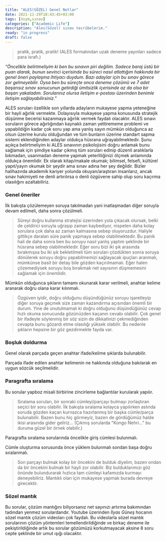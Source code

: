 ```yaml
---
title: "ALES(SÖZEL) Genel Notlar"
date: 2021-11-29T18:43:45+03:00
tags: [ösym,sınav]
categories: ["Academic Life"]
description: "Ales(Sözel) sınav tecrübelerim."
ready: "in progress"
draft: false
---
```


> pratik, pratik, pratik! (ALES formatından uzak deneme yayınları sadece para israfı.)

*"Öncelikle belirtmeliyim ki ben bu sınavın piri değilim. Sadece baraj üstü bir puan alarak, bunun sevinci içerisinde
bu süreci nasıl atlattığım hakkında bir genel öneri paylaşma ihtiyacı duydum. Bazı adaylar için bu sınav görece zor gelmeyebilir.
Oysa ben bu süreçte onca deneme çözümü ve 7 adet başarısız sınav sonucunun getirdiği ümitsizlik içerisinde az da olsa bir başarı yakaladım.
Sorularınız olursa iletişim e-postası üzerinden benimle iletişim sağlayabilirsiniz."*

ALES soruları özellikle son yıllarda adayların mukayese yapma yeteneğine bir hayli ağırlık vermekte.
Dolayısıyla mukayese yapma konusunda stratejik düşünme becerisi kazanmaya ağırlık vermek faydalı olacaktır.
ALES sınavı soruların görece ağırlığından kaynaklı zaman yettirememe problemi ve yapabildiğin kadar çok soru yap ama yanlış sayın mümkün olduğunca az olsun üzerine kurulu olduğundan ve tüm bunların üzerine standart sapma sistemi eklendiğinden adaylar oldukça hüsrana uğrayabilmektedir.
Şunu açıkça belirtmeliyim ki ALES sınavının psikolojisini doğru anlamak bunu sağlamak için <span class="mark">şimdiye kadar çıkmış tüm soruları</span> edinip düzenli aralıklarla bıkmadan, usanmadan deneme yapmak yeterliliğinizi ölçmek anlamında oldukça önemlidir.
Ek olarak kitap/makale okumak; bilimsel, felsefi, kültürel yapıt/yayın okumak bir şeydir ama sınav adına her şey değildir.
Bizler halihazırda akademik kariyer yolunda okuyan/araştıran insanlarız, ancak sınav hakimiyeti ne denli artırılırsa o denli özgüvene sahip olup soru kaçırma olasılığını azaltabiliriz.

### Genel öneriler
İlk bakışta çözülemeyen soruya takılmadan yani inatlaşmadan diğer soruyla devam edilmeli, daha sonra çözülmeli.
> Süreyi doğru kullanma stratejisi üzerinden yola çıkacak olursak, belki de çeldirici soruyla uğraşıp zaman kaybediyor, nispeten daha kolay sorulara çok daha az zaman kalmasına sebep oluyoruzdur. Haliyle gittikçe daralan süre panik yapmaya sebep olabilmektedir. Bu panik hali de daha sonra ben bu soruyu nasıl yanlış yaptım şeklinde bir hüsrana sebep olabilmektedir. Eğer soru bizi iki şık arasında bırakmışsa bu iki şık bekletilmeli tüm soruları çözdükten sonra soruya dönülerek soruyu doğru yapabilmemizi sağlayacak ipuçları aranmalı, mümkünse basit bir detay bile gözden kaçırılmamalı. Eğer halen çözemediysek soruyu boş bırakmak net sayısının düşmemesini sağlamak için önemlidir.

Mümkün olduğunca şıkların tamamı okunarak karar verilmeli, anahtar kelime aranarak doğru olana karar kılınmalı.
> Özgüven iyidir, doğru olduğunu düşündüğünüz soruyu işaretleyip diğer soruya geçmek size zaman kazandırma açısından
önemli bir durum. Yine de unutulmamalı ki doğru olduğunu düşündüğünüz cevap hızlı okuma sonucunda gözünüzden kaçanın
cevabı olabilir. Çok genel bir ifadeyle söylenmiş bir söz sizin de dikkatinizi çekmediğinden cevapta bunu gözardı etme
olasılığı yüksek olabilir. Bu nedenle şıkların hepsine bir göz gezdirmekte fayda var.

### Boşluk doldurma
Genel olarak parçada geçen anahtar ifade/kelime şıklarda bulunabilir.

Parçada ifade edilen anahtar kelimenin ne hakkında olduğuna bakılarak en uygun sözcük seçilmelidir.

### Paragrafta sıralama
Bu sorular yapboz misali birbirine zincirleme bağlantılar kurularak yapılır.
> Sıralama soruları, bir sonraki cümleyi/parçayı bulmayı zorlaştıran seçici bir soru olabilir. İlk bakışta sıralama kolayca yapılırken aslında soruda gözden kaçan kurnazca hazırlanmış bir başka
cümle/parça bulunabilir. Bazen bunu hiç görmeyiz, bazen de gördüğümüz halde ikisi arasında gider geliriz... (Çıkmış sorularda "Kongo Nehri..." bu duruma güzel bir örnek olabilir.)

Paragrafta sıralama sorularında öncelikle giriş cümlesi bulunmalı.

Cümle oluşturma sorusunda önce yüklem bulunmalı sondan başa doğru sıralanmalı.
> Son parçayı bulmak kolay bir öncekini de bulduk diyelim, bazen ondan da bir öncekini bulmak bir hayli
zor olabilir. Biz bulduklarımızı göz önünde bulundurarak hızlıca tam cümleyi kafamızda kurmayı deneyebiliriz.
Mantıklı olan için mukayese yapmak burada devreye girecektir.

### Sözel mantık

Bu sorular, çözüm mantığını biliyorsanız net sayınızı artırma bakımından tadından yenmez sorulardandır.
Youtube üzerinden <cite>*İlyas Güneş*</cite> hocanın sözel mantık çözüm videoları çok faydalı.
Bu videolarla sözel mantık sorularının çözüm yöntemleri temellendirildiğinde ve birkaç deneme ile pekiştirildiğinde artık bu sorular gözümüzü korkutmayacak aksine 8 soru cepte şeklinde bir umut ışığı olacaktır.

